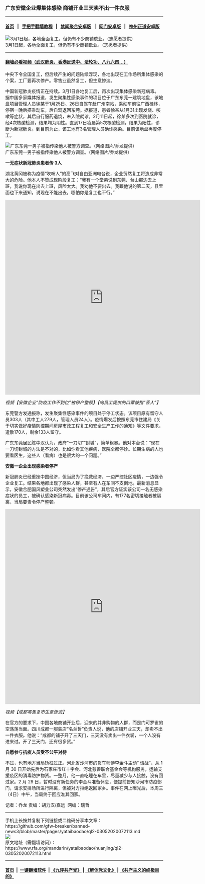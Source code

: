 ### 广东安徽企业爆集体感染     商铺开业三天卖不出一件衣服
------------------------

#### [首页](https://github.com/gfw-breaker/banned-news3/blob/master/README.md) &nbsp;&nbsp;|&nbsp;&nbsp; [手把手翻墙教程](https://github.com/gfw-breaker/guides/wiki) &nbsp;&nbsp;|&nbsp;&nbsp; [禁闻聚合安卓版](https://github.com/gfw-breaker/bn-android) &nbsp;&nbsp;|&nbsp;&nbsp; [网门安卓版](https://github.com/oGate2/oGate) &nbsp;&nbsp;|&nbsp;&nbsp; [神州正道安卓版](https://github.com/SzzdOgate/update) 



<div id="headerimg">
 <img alt="3月1日起，各地全面复工，但仍有不少商铺歇业。（志愿者提供）" src="https://www.rfa.org/mandarin/yataibaodao/huanjing/ql2-03052020072113.html/m0305-ql2p1.jpg/@@images/4a392cc8-dc5b-44fd-8c7b-0f1c6bdf4404.jpeg" title="3月1日起，各地全面复工，但仍有不少商铺歇业。（志愿者提供）"/>
 <div id="headerimgcontents">
  <div id="headerimgcaption">
   <span>
    3月1日起，各地全面复工，但仍有不少商铺歇业。（志愿者提供）
   </span>
   <!-- zoomattribute -->
  </div>
  <!-- headerimgcaption -->
 </div>
 <!-- headerimagecontents -->
</div>

<hr/>


#### [翻墙必看视频（武汉肺炎、香港反送中、法轮功、八九六四...）](https://github.com/gfw-breaker/banned-news3/blob/master/pages/link3.md)

<div id="storytext">
 <div>
  <div class="slot_header">
  </div>
 </div>
 <p>
 </p>
 <p>
  中央下令全国复工，但后续产生的问题陆续浮现，各地出现在工作场所集体感染的个案，工厂要再次停产。零售业虽然复工，但生意惨淡。
 </p>
 <p>
  中国新冠肺炎疫情正在持续。3月1日各地复工后，再次出现集体感染新冠病毒。据中国多家媒体报道，发生聚集性感染事件的项目位于广东东莞一建筑地盘，该地盘项目管理人员徐某于1月25日、26日自驾车赴广州南站，乘动车前往广西桂林，停宿一晚后搭乘动车，后自驾返回东莞。据报道，患者徐某从1月31出现发烧、咳嗽等症状，其后自行服药退烧，未入院就诊。2月11日起，徐某多次到医院就诊，经4次核酸检测，结果均为阴性。直到17日凌晨第5次核酸检测，结果为阳性，诊断为新冠肺炎。到目前为止，该工地有3名管理人员确诊感染。目前该地盘再度停工。
 </p>
 <p>
 </p>
 <p>
  <div class="image-inline captioned" style="width:1500px;">
   <div style="width:1500px;">
    <img alt="广东东莞一男子被指传染他人被警方调查。（网络图片/乔龙提供）" src="https://www.rfa.org/mandarin/yataibaodao/huanjing/ql2-03052020072113.html/m0305-ql2p2.jpg" title="广东东莞一男子被指传染他人被警方调查。（网络图片/乔龙提供）"/>
   </div>
   <div class="image-caption">
    <span style="width:1500px;">
     广东东莞一男子被指传染他人被警方调查。（网络图片/乔龙提供）
    </span>
    <span class="copyright">
    </span>
   </div>
  </div>
 </p>
 <p>
 </p>
 <p>
  <b>
   一无症状新冠肺炎患者传
  </b>
  <b>
   3人
  </b>
 </p>
 <p>
  湖北黄冈被称为疫情“吹哨人”的高飞对自由亚洲电台说，企业贸然复工将造成非常大的危险。他本人不赞成现阶段复工：“我有一个堂弟说到东莞、台山那边去上班，我说你现在出去上班，风险太大。我劝他不要出去。我跟他说的第二天，县里面也下来通知，说现在不能出去，哪怕你是复工也不行。”
 </p>
 <p>
 </p>
 <p>
  <iframe frameborder="0" height="620" scrolling="no" src="https://www.facebook.com/plugins/video.php?href=https%3A%2F%2Fwww.facebook.com%2FRFAChinese%2Fvideos%2F550208098959457%2F&amp;show_text=0&amp;width=622" width="622">
  </iframe>
 </p>
 <p>
  <i>
   视频【安徽企业“防疫工作不到位”被停产整顿】【向员工提供的口罩被指“丢人”】
  </i>
 </p>
 <p>
 </p>
 <p>
  东莞警方发通报称，发生聚集性感染事件的项目处于停工状态。该项目原有留守人员303人（其中工人279人，管理人员24人）。疫情爆发后按照东莞市住建局《关于切实做好疫情防控期间房屋市政工程复工和安全生产工作的通知》等文件要求，遣散170人，剩余133人留守。
 </p>
 <p>
  广东东莞居民陈中汉认为，政府“一刀切”“封城”，简单粗暴。他对本台说：“现在一刀切封城的方法是不对的，比如你看其他疾病，医院全都停诊。长期生病的人也要看医生，这些人（看病）也是很大的一个问题。”
 </p>
 <p>
  <b>
   安徽一企业出现感染者停产
  </b>
 </p>
 <p>
  新冠肺炎已经重挫中国经济，但当局为了挽救经济，一边严控社区疫情，一边强令企业复工。结果各地都出现了感染人群，甚至有人在车间不支倒地。最新消息显示，安徽合肥国风塑业公司突然发出“停产通告”，其后官方证实该公司一名无感染症状的员工，被确认感染新冠病毒。目前该公司车间内，有177名密切接触者被隔离，当局要责令停产整顿。
 </p>
 <p>
 </p>
 <p>
  <iframe frameborder="0" height="620" scrolling="no" src="https://www.facebook.com/plugins/video.php?href=https%3A%2F%2Fwww.facebook.com%2FRFAChinese%2Fvideos%2F2717437928373604%2F&amp;show_text=0&amp;width=622" width="622">
  </iframe>
 </p>
 <p>
  <i>
   视频【成都零售复市生意惨淡】
  </i>
 </p>
 <p>
 </p>
 <p>
  在官方的要求下，中国各地商铺开业后，迎来的并非购物的人群，而是门可罗雀的空荡荡当面。四川成都一服装店“名兰哲”负责人说，他的店铺开业三天，却卖不出一件衣服。他说：“成都的铺子开了三天门，三天没有卖出一件衣裳，一个人没有进来过。开了三天门，还有很多货。”
 </p>
 <p>
  <b>
   自愿参与抗疫人员受不公平对待
  </b>
 </p>
 <p>
  不过，也有地方当局矫枉过正。河北省沙河市的货车师傅李金斗主动“ 请战”，从 1 月 30 日开始先后为石家庄市红十字会、河北慈善联合基金会等机构服务，运输支援疫区的消毒防护物资。一整月，他一直吃睡在车里，尽量减少与人接触，没有回过家。2 月 29 日，暂时没有新任务的李金斗准备休息，便提前告知沙河市防疫部门，请求安排场所进行隔离，但被对方拒绝返回家乡。事件在网上曝光后，本周三（4日）中午，当局终于回应准其回家。
 </p>
 <p>
 </p>
 <p>
  记者：乔龙 责编：胡力汉/嘉远  网编：瑞哲
 </p>
</div>

<hr/>
手机上长按并复制下列链接或二维码分享本文章：<br/>
https://github.com/gfw-breaker/banned-news3/blob/master/pages/yataibaodao/ql2-03052020072113.md <br/>
<a href='https://github.com/gfw-breaker/banned-news3/blob/master/pages/yataibaodao/ql2-03052020072113.md'><img src='https://github.com/gfw-breaker/banned-news3/blob/master/pages/yataibaodao/ql2-03052020072113.md.png'/></a> <br/>
原文地址（需翻墙访问）：https://www.rfa.org/mandarin/yataibaodao/huanjing/ql2-03052020072113.html


------------------------
#### [首页](https://github.com/gfw-breaker/banned-news3/blob/master/README.md) &nbsp;|&nbsp; [一键翻墙软件](https://github.com/gfw-breaker/nogfw/blob/master/README.md) &nbsp;| [《九评共产党》](https://github.com/gfw-breaker/9ping.md/blob/master/README.md#九评之一评共产党是什么) | [《解体党文化》](https://github.com/gfw-breaker/jtdwh.md/blob/master/README.md) | [《共产主义的终极目的》](https://github.com/gfw-breaker/gczydzjmd.md/blob/master/README.md)


<img src='http://gfw-breaker.win/banned-news3/pages/yataibaodao/ql2-03052020072113.md' width='0px' height='0px'/>